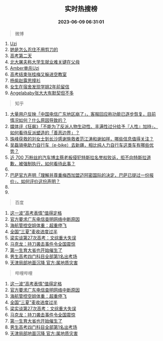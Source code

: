 <div align="center"><h2>实时热搜榜</h2><h4>2023-06-09 06:31:01</h4></div>

> 微博  

1. [Uzi](https://s.weibo.com/weibo?q=Uzi&t=31&band_rank=1&Refer=top)<br />
2. [她是怎么忍住不用剪刀的](https://s.weibo.com/weibo?q=%E5%A5%B9%E6%98%AF%E6%80%8E%E4%B9%88%E5%BF%8D%E4%BD%8F%E4%B8%8D%E7%94%A8%E5%89%AA%E5%88%80%E7%9A%84&t=31&band_rank=2&Refer=top)<br />
3. [高考第二天](https://s.weibo.com/weibo?q=%23%E9%AB%98%E8%80%83%E7%AC%AC%E4%BA%8C%E5%A4%A9%23&t=31&band_rank=3&Refer=top)<br />
4. [北大屠夫称大学生就业难关键在父母](https://s.weibo.com/weibo?q=%23%E5%8C%97%E5%A4%A7%E5%B1%A0%E5%A4%AB%E7%A7%B0%E5%A4%A7%E5%AD%A6%E7%94%9F%E5%B0%B1%E4%B8%9A%E9%9A%BE%E5%85%B3%E9%94%AE%E5%9C%A8%E7%88%B6%E6%AF%8D%23&t=31&band_rank=4&Refer=top)<br />
5. [Amber单杀Uzi](https://s.weibo.com/weibo?q=%23Amber%E5%8D%95%E6%9D%80Uzi%23&t=31&band_rank=5&Refer=top)<br />
6. [高考结束张桂梅又躲进空教室](https://s.weibo.com/weibo?q=%23%E9%AB%98%E8%80%83%E7%BB%93%E6%9D%9F%E5%BC%A0%E6%A1%82%E6%A2%85%E5%8F%88%E8%BA%B2%E8%BF%9B%E7%A9%BA%E6%95%99%E5%AE%A4%23&t=31&band_rank=6&Refer=top)<br />
7. [杨紫赵露思撞衫](https://s.weibo.com/weibo?q=%23%E6%9D%A8%E7%B4%AB%E8%B5%B5%E9%9C%B2%E6%80%9D%E6%92%9E%E8%A1%AB%23&t=31&band_rank=7&Refer=top)<br />
8. [女生在宿舍发现学姐2年前留信](https://s.weibo.com/weibo?q=%23%E5%A5%B3%E7%94%9F%E5%9C%A8%E5%AE%BF%E8%88%8D%E5%8F%91%E7%8E%B0%E5%AD%A6%E5%A7%902%E5%B9%B4%E5%89%8D%E7%95%99%E4%BF%A1%23&t=31&band_rank=8&Refer=top)<br />
9. [Angelababy张大大有默契但不多](https://s.weibo.com/weibo?q=%23Angelababy%E5%BC%A0%E5%A4%A7%E5%A4%A7%E6%9C%89%E9%BB%98%E5%A5%91%E4%BD%86%E4%B8%8D%E5%A4%9A%23&t=31&band_rank=9&Refer=top)<br />

> 知乎  

1. [大量用户反映「中国电信广东地区崩了」，客服回应称功能已逐步恢复，目前情况如何？什么原因导致的？](https://www.zhihu.com/question/605482217)<br />
2. [媒体评《狂飙》「不能为了反派人物生动性、丰满性过分给予『人性』加持」，如何看待反派塑造的「善恶边界」？](https://www.zhihu.com/question/605467664)<br />
3. [珠峰获救的刘女士到长沙感谢施救者范江涛和谢如祥，哪些信息值得关注？](https://www.zhihu.com/question/605309194)<br />
4. [吴磊骑电助力自行车（e-bike）去新疆，相比纯人力自行车这类车有哪些优势？](https://www.zhihu.com/question/604844013)<br />
5. [近 700 万粉丝的汽车博主蔡老板侵犯特斯拉名誉权败诉，拒不向特斯拉道歉，被强制执行，如何看待此事？](https://www.zhihu.com/question/605112962)<br />
6. []()<br />
7. [巴萨官方声明「理解并尊重梅西加盟迈阿密国际的决定，巴萨已提过一份报价」，如何评价这份声明？](https://www.zhihu.com/question/605417856)<br />
8. []()<br />
9. []()<br />

> 百度  

1. [这一波“高考表情”值得定格](https://www.baidu.com/s?wd=%E8%BF%99%E4%B8%80%E6%B3%A2%E2%80%9C%E9%AB%98%E8%80%83%E8%A1%A8%E6%83%85%E2%80%9D%E5%80%BC%E5%BE%97%E5%AE%9A%E6%A0%BC&sa=fyb_news&rsv_dl=fyb_news)<br />
2. [官方要求广东电信查明网络中断原因](https://www.baidu.com/s?wd=%E5%AE%98%E6%96%B9%E8%A6%81%E6%B1%82%E5%B9%BF%E4%B8%9C%E7%94%B5%E4%BF%A1%E6%9F%A5%E6%98%8E%E7%BD%91%E7%BB%9C%E4%B8%AD%E6%96%AD%E5%8E%9F%E5%9B%A0&sa=fyb_news&rsv_dl=fyb_news)<br />
3. [海航管控空姐体重：超重停飞](https://www.baidu.com/s?wd=%E6%B5%B7%E8%88%AA%E7%AE%A1%E6%8E%A7%E7%A9%BA%E5%A7%90%E4%BD%93%E9%87%8D%EF%BC%9A%E8%B6%85%E9%87%8D%E5%81%9C%E9%A3%9E&sa=fyb_news&rsv_dl=fyb_news)<br />
4. [全国“三夏”麦收进度过半](https://www.baidu.com/s?wd=%E5%85%A8%E5%9B%BD%E2%80%9C%E4%B8%89%E5%A4%8F%E2%80%9D%E9%BA%A6%E6%94%B6%E8%BF%9B%E5%BA%A6%E8%BF%87%E5%8D%8A&sa=fyb_news&rsv_dl=fyb_news)<br />
5. [梁实谈第27次高考：文综重大失误](https://www.baidu.com/s?wd=%E6%A2%81%E5%AE%9E%E8%B0%88%E7%AC%AC27%E6%AC%A1%E9%AB%98%E8%80%83%EF%BC%9A%E6%96%87%E7%BB%BC%E9%87%8D%E5%A4%A7%E5%A4%B1%E8%AF%AF&sa=fyb_news&rsv_dl=fyb_news)<br />
6. [马克龙：持刀袭击事件令全国震惊](https://www.baidu.com/s?wd=%E9%A9%AC%E5%85%8B%E9%BE%99%EF%BC%9A%E6%8C%81%E5%88%80%E8%A2%AD%E5%87%BB%E4%BA%8B%E4%BB%B6%E4%BB%A4%E5%85%A8%E5%9B%BD%E9%9C%87%E6%83%8A&sa=fyb_news&rsv_dl=fyb_news)<br />
7. [第一生育大省也开始催生了](https://www.baidu.com/s?wd=%E7%AC%AC%E4%B8%80%E7%94%9F%E8%82%B2%E5%A4%A7%E7%9C%81%E4%B9%9F%E5%BC%80%E5%A7%8B%E5%82%AC%E7%94%9F%E4%BA%86&sa=fyb_news&rsv_dl=fyb_news)<br />
8. [男生高考四门科目全部第1名出考场](https://www.baidu.com/s?wd=%E7%94%B7%E7%94%9F%E9%AB%98%E8%80%83%E5%9B%9B%E9%97%A8%E7%A7%91%E7%9B%AE%E5%85%A8%E9%83%A8%E7%AC%AC1%E5%90%8D%E5%87%BA%E8%80%83%E5%9C%BA&sa=fyb_news&rsv_dl=fyb_news)<br />
9. [天津局部地面沉降 官方:属地质灾害](https://www.baidu.com/s?wd=%E5%A4%A9%E6%B4%A5%E5%B1%80%E9%83%A8%E5%9C%B0%E9%9D%A2%E6%B2%89%E9%99%8D+%E5%AE%98%E6%96%B9%3A%E5%B1%9E%E5%9C%B0%E8%B4%A8%E7%81%BE%E5%AE%B3&sa=fyb_news&rsv_dl=fyb_news)<br />

> 哔哩哔哩  

1. [这一波“高考表情”值得定格](https://www.baidu.com/s?wd=%E8%BF%99%E4%B8%80%E6%B3%A2%E2%80%9C%E9%AB%98%E8%80%83%E8%A1%A8%E6%83%85%E2%80%9D%E5%80%BC%E5%BE%97%E5%AE%9A%E6%A0%BC&sa=fyb_news&rsv_dl=fyb_news)<br />
2. [官方要求广东电信查明网络中断原因](https://www.baidu.com/s?wd=%E5%AE%98%E6%96%B9%E8%A6%81%E6%B1%82%E5%B9%BF%E4%B8%9C%E7%94%B5%E4%BF%A1%E6%9F%A5%E6%98%8E%E7%BD%91%E7%BB%9C%E4%B8%AD%E6%96%AD%E5%8E%9F%E5%9B%A0&sa=fyb_news&rsv_dl=fyb_news)<br />
3. [海航管控空姐体重：超重停飞](https://www.baidu.com/s?wd=%E6%B5%B7%E8%88%AA%E7%AE%A1%E6%8E%A7%E7%A9%BA%E5%A7%90%E4%BD%93%E9%87%8D%EF%BC%9A%E8%B6%85%E9%87%8D%E5%81%9C%E9%A3%9E&sa=fyb_news&rsv_dl=fyb_news)<br />
4. [全国“三夏”麦收进度过半](https://www.baidu.com/s?wd=%E5%85%A8%E5%9B%BD%E2%80%9C%E4%B8%89%E5%A4%8F%E2%80%9D%E9%BA%A6%E6%94%B6%E8%BF%9B%E5%BA%A6%E8%BF%87%E5%8D%8A&sa=fyb_news&rsv_dl=fyb_news)<br />
5. [梁实谈第27次高考：文综重大失误](https://www.baidu.com/s?wd=%E6%A2%81%E5%AE%9E%E8%B0%88%E7%AC%AC27%E6%AC%A1%E9%AB%98%E8%80%83%EF%BC%9A%E6%96%87%E7%BB%BC%E9%87%8D%E5%A4%A7%E5%A4%B1%E8%AF%AF&sa=fyb_news&rsv_dl=fyb_news)<br />
6. [马克龙：持刀袭击事件令全国震惊](https://www.baidu.com/s?wd=%E9%A9%AC%E5%85%8B%E9%BE%99%EF%BC%9A%E6%8C%81%E5%88%80%E8%A2%AD%E5%87%BB%E4%BA%8B%E4%BB%B6%E4%BB%A4%E5%85%A8%E5%9B%BD%E9%9C%87%E6%83%8A&sa=fyb_news&rsv_dl=fyb_news)<br />
7. [第一生育大省也开始催生了](https://www.baidu.com/s?wd=%E7%AC%AC%E4%B8%80%E7%94%9F%E8%82%B2%E5%A4%A7%E7%9C%81%E4%B9%9F%E5%BC%80%E5%A7%8B%E5%82%AC%E7%94%9F%E4%BA%86&sa=fyb_news&rsv_dl=fyb_news)<br />
8. [男生高考四门科目全部第1名出考场](https://www.baidu.com/s?wd=%E7%94%B7%E7%94%9F%E9%AB%98%E8%80%83%E5%9B%9B%E9%97%A8%E7%A7%91%E7%9B%AE%E5%85%A8%E9%83%A8%E7%AC%AC1%E5%90%8D%E5%87%BA%E8%80%83%E5%9C%BA&sa=fyb_news&rsv_dl=fyb_news)<br />
9. [天津局部地面沉降 官方:属地质灾害](https://www.baidu.com/s?wd=%E5%A4%A9%E6%B4%A5%E5%B1%80%E9%83%A8%E5%9C%B0%E9%9D%A2%E6%B2%89%E9%99%8D+%E5%AE%98%E6%96%B9%3A%E5%B1%9E%E5%9C%B0%E8%B4%A8%E7%81%BE%E5%AE%B3&sa=fyb_news&rsv_dl=fyb_news)<br />
